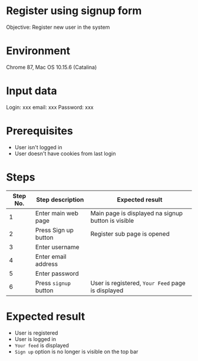 
# Register using signup form

Objective: Register new user in the system

# Environment

Chrome 87, Mac OS 10.15.6 (Catalina)

# Input data

Login: xxx
email: xxx
Password: xxx

# Prerequisites

- User isn't logged in
- User doesn't have cookies from last login


# Steps

| Step No. | Step description | Expected result |
|---|---|---|
|  1 | Enter main web page   |  Main page is displayed na signup button is visible |
| 2 | Press Sign up button  | Register sub page is opened |
| 3 | Enter username | |
| 4 | Enter email address | |
| 5 | Enter password | |
| 6 | Press `signup` button | User is registered, `Your Feed` page is displayed |


# Expected result

- User is registered
- User is logged in
- `Your feed` is displayed
- `Sign up` option is no longer is visible on the top bar